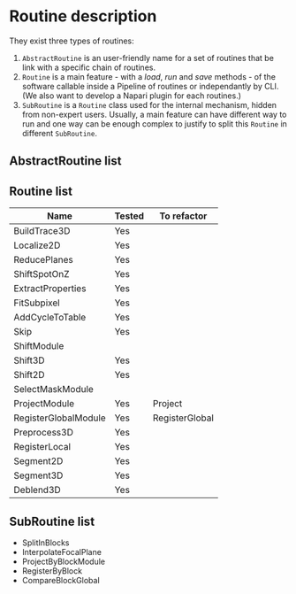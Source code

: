 # Routine description

They exist three types of routines:
1. `AbstractRoutine` is an user-friendly name for a set of routines that be link with a specific chain of routines.
2. `Routine` is a main feature - with a *load*, *run* and *save* methods - of the software callable inside a Pipeline of routines or independantly by CLI. (We also want to develop a Napari plugin for each routines.)
3. `SubRoutine` is a `Routine` class used for the internal mechanism, hidden from non-expert users. Usually, a main feature can have different way to run and one way can be enough complex to justify to split this `Routine` in different `SubRoutine`.

## AbstractRoutine list

## Routine list

| Name                 | Tested | To refactor    |
| -------------------- | ------ | -------------- |
| BuildTrace3D   | Yes    |    |
| Localize2D           | Yes    |                |
| ReducePlanes         | Yes    |                |
| ShiftSpotOnZ         | Yes    |                |
| ExtractProperties    | Yes    |                |
| FitSubpixel          | Yes    |                |
| AddCycleToTable      | Yes    |                |
| Skip           | Yes    |            |
| ShiftModule          |        |                |
| Shift3D        | Yes    |         |
| Shift2D        | Yes    |         |
| SelectMaskModule     |        |                |
| ProjectModule        | Yes    | Project        |
| RegisterGlobalModule | Yes    | RegisterGlobal |
| Preprocess3D         | Yes    |                |
| RegisterLocal        | Yes    |                |
| Segment2D            | Yes    |                |
| Segment3D            | Yes    |                |
| Deblend3D            | Yes    |                |




## SubRoutine list

- SplitInBlocks
- InterpolateFocalPlane
- ProjectByBlockModule
- RegisterByBlock
- CompareBlockGlobal

